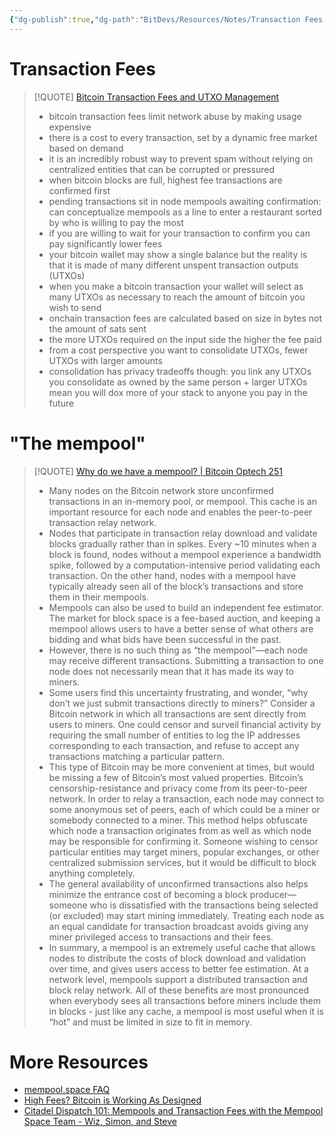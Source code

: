 ```yaml
---
{"dg-publish":true,"dg-path":"BitDevs/Resources/Notes/Transaction Fees & The Mempool.md","permalink":"/bit-devs/resources/notes/transaction-fees-and-the-mempool/","title":"Transaction Fees & The Mempool","noteIcon":"3","created":"2023-05-26T23:38:14.650-10:00","updated":"2023-05-28T15:48:40.615-10:00"}
---
```



# Transaction Fees

> [!QUOTE] [Bitcoin Transaction Fees and UTXO Management](https://www.discreetlog.com/utxos/)
> - bitcoin transaction fees limit network abuse by making usage expensive
> - there is a cost to every transaction, set by a dynamic free market based on demand
> - it is an incredibly robust way to prevent spam without relying on centralized entities that can be corrupted or pressured
> - when bitcoin blocks are full, highest fee transactions are confirmed first
> - pending transactions sit in node mempools awaiting confirmation: can conceptualize mempools as a line to enter a restaurant sorted by who is willing to pay the most
> - if you are willing to wait for your transaction to confirm you can pay significantly lower fees
> - your bitcoin wallet may show a single balance but the reality is that it is made of many different unspent transaction outputs (UTXOs)
> - when you make a bitcoin transaction your wallet will select as many UTXOs as necessary to reach the amount of bitcoin you wish to send
> - onchain transaction fees are calculated based on size in bytes not the amount of sats sent
> - the more UTXOs required on the input side the higher the fee paid
> - from a cost perspective you want to consolidate UTXOs, fewer UTXOs with larger amounts
> - consolidation has privacy tradeoffs though: you link any UTXOs you consolidate as owned by the same person + larger UTXOs mean you will dox more of your stack to anyone you pay in the future

# "The mempool"

> [!QUOTE] [Why do we have a mempool? | Bitcoin Optech 251](https://bitcoinops.org/en/newsletters/2023/05/17/#waiting-for-confirmation-1-why-do-we-have-a-mempool)
> - Many nodes on the Bitcoin network store unconfirmed transactions in an in-memory pool, or mempool. This cache is an important resource for each node and enables the peer-to-peer transaction relay network. 
> - Nodes that participate in transaction relay download and validate blocks gradually rather than in spikes. Every ~10 minutes when a block is found, nodes without a mempool experience a bandwidth spike, followed by a computation-intensive period validating each transaction. On the other hand, nodes with a mempool have typically already seen all of the block’s transactions and store them in their mempools. 
> - Mempools can also be used to build an independent fee estimator. The market for block space is a fee-based auction, and keeping a mempool allows users to have a better sense of what others are bidding and what bids have been successful in the past. 
> - However, there is no such thing as “the mempool”—each node may receive different transactions. Submitting a transaction to one node does not necessarily mean that it has made its way to miners. 
> - Some users find this uncertainty frustrating, and wonder, “why don’t we just submit transactions directly to miners?” Consider a Bitcoin network in which all transactions are sent directly from users to miners. One could censor and surveil financial activity by requiring the small number of entities to log the IP addresses corresponding to each transaction, and refuse to accept any transactions matching a particular pattern. 
> - This type of Bitcoin may be more convenient at times, but would be missing a few of Bitcoin’s most valued properties. Bitcoin’s censorship-resistance and privacy come from its peer-to-peer network. In order to relay a transaction, each node may connect to some anonymous set of peers, each of which could be a miner or somebody connected to a miner. This method helps obfuscate which node a transaction originates from as well as which node may be responsible for confirming it. Someone wishing to censor particular entities may target miners, popular exchanges, or other centralized submission services, but it would be difficult to block anything completely. 
> - The general availability of unconfirmed transactions also helps minimize the entrance cost of becoming a block producer—someone who is dissatisfied with the transactions being selected (or excluded) may start mining immediately. Treating each node as an equal candidate for transaction broadcast avoids giving any miner privileged access to transactions and their fees. 
> - In summary, a mempool is an extremely useful cache that allows nodes to distribute the costs of block download and validation over time, and gives users access to better fee estimation. At a network level, mempools support a distributed transaction and block relay network. All of these benefits are most pronounced when everybody sees all transactions before miners include them in blocks - just like any cache, a mempool is most useful when it is “hot” and must be limited in size to fit in memory.

# More Resources
- [mempool.space FAQ](https://mempool.space/docs/faq#what-is-a-mempool)
- [High Fees? Bitcoin is Working As Designed](https://www.discreetlog.com/high-fees/)
- [Citadel Dispatch 101: Mempools and Transaction Fees with the Mempool Space Team - Wiz, Simon, and Steve](https://www.podpage.com/citadeldispatch/cd101-mempools-and-transaction-fees-with-the-mempool-space-team-wiz-simon-and-steve/)